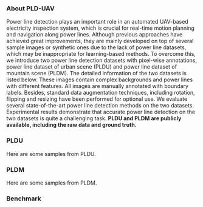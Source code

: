 ### About PLD-UAV
Power line detection plays an important role in an automated UAV-based electricity inspection system, which is crucial for real-time motion planning and navigation along power lines. Although previous approaches have achieved great improvements, they are mainly developed on top of several sample images or synthetic ones due to the lack of power line datasets, which may be inappropriate for learning-based methods. To overcome this, we introduce two power line detection datasets with pixel-wise annotations, power line dataset of urban scene (PLDU) and power line dataset of mountain scene (PLDM). The detailed information of the two datasets is listed below. These images contain complex backgrounds and power lines with different features. All images are manually annotated with boundary labels. Besides, standard data augmentation techniques, including rotation, flipping and resizing have been performed for optional use. We evaluate several state-of-the-art power line detection methods on the two datasets. Experimental results demonstrate that accurate power line detection on the two datasets is quite a challenging task. **PLDU and PLDM are publicly available, including the raw data and ground truth.** 


### PLDU
Here are some samples from PLDU.

### PLDM
Here are some samples from PLDM.

### Benchmark
